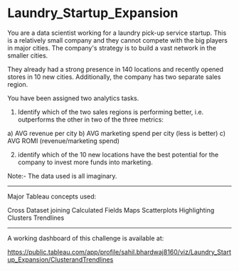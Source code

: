 # Laundry_Startup_Expansion

You are a data scientist working for a laundry pick-up service startup. This is a relatively small company and they cannot compete with the big players
in major cities. The company's strategy is to build a vast network in the smaller cities.

They already had a strong presence in 140 locations and recently opened stores in 10 new cities. Additionally, the company has two separate sales region.

You have been assigned two analytics tasks. 

1.	Identify which of the two sales regions is performing better, i.e. outperforms the other in two of the three metrics:

a)	AVG revenue per city
b)	AVG marketing spend per city (less is better)
c)	AVG ROMI (revenue/marketing spend)

2.	identify which of the 10 new locations have the best potential for the company to invest more funds into marketing.

Note:- The data used is all imaginary.

------------------------------------------------------------------------------------------------------------------------------------------------------------------------------

Major Tableau concepts used:

Cross Dataset joining
Calculated Fields
Maps
Scatterplots
Highlighting
Clusters 
Trendlines

------------------------------------------------------------------------------------------------------------------------------------------------------------------------------

A working dashboard of this challenge is available at:

https://public.tableau.com/app/profile/sahil.bhardwaj8160/viz/Laundry_Startup_Expansion/ClusterandTrendlines


